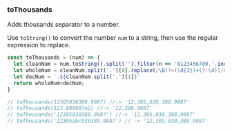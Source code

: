 ### toThousands

Adds thousands separator to a number.

Use `toString()` to convert the number `num` to a string, then use the regular expression to replace.

```js
const toThousands = (num) => {
  let cleanNum = num.toString().split('').filter(n => '0123456789.'.includes(n)).join('') 
  let wholeNum = cleanNum.split('.')[0].replace(/\B(?=(\d{3})+(?!\d))/g, ",")
  let decNum = `.${cleanNum.split('.')[1]}`
  return wholeNum+decNum;
}

// toThousands(12305030388.9087) //-> '12,305,030,388.9087'
// toThousands(123.889087e2) //-> '12,388.9087'
// toThousands('12305030388.9087') //-> '12,305,030,388.9087'
// toThousands('12305abc030388.9087') // -> '12,305,030,388.9087'
```
